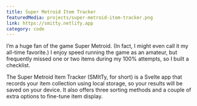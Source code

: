 ```yaml
---
title: Super Metroid Item Tracker
featuredMedia: projects/super-metroid-item-tracker.png
link: https://smitty.netlify.app
category: code
---
```


I’m a huge fan of the game Super Metroid. (In fact, I might even call it my all-time favorite.) I enjoy speed running the game as an amateur, but frequently missed one or two items during my 100% attempts, so I built a checklist.

The Super Metroid Item Tracker (SMItTy, for short) is a Svelte app that records your item collection using local storage, so your results will be saved on your device. It also offers three sorting methods and a couple of extra options to fine-tune item display.
